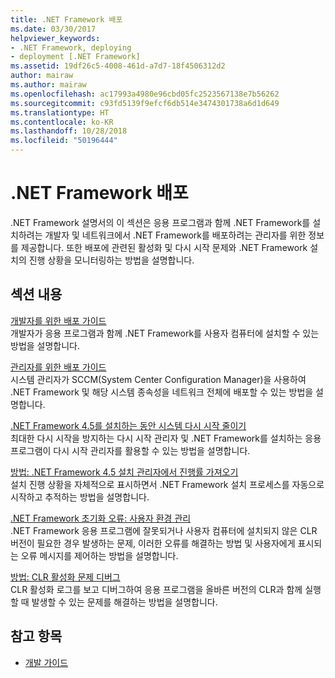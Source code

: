 ```yaml
---
title: .NET Framework 배포
ms.date: 03/30/2017
helpviewer_keywords:
- .NET Framework, deploying
- deployment [.NET Framework]
ms.assetid: 19df26c5-4008-461d-a7d7-18f4506312d2
author: mairaw
ms.author: mairaw
ms.openlocfilehash: ac17993a4980e96cbd05fc2523567138e7b56262
ms.sourcegitcommit: c93fd5139f9efcf6db514e3474301738a6d1d649
ms.translationtype: HT
ms.contentlocale: ko-KR
ms.lasthandoff: 10/28/2018
ms.locfileid: "50196444"
---
```

# <a name="deploying-the-net-framework"></a>.NET Framework 배포
.NET Framework 설명서의 이 섹션은 응용 프로그램과 함께 .NET Framework를 설치하려는 개발자 및 네트워크에서 .NET Framework를 배포하려는 관리자를 위한 정보를 제공합니다. 또한 배포에 관련된 활성화 및 다시 시작 문제와 .NET Framework 설치의 진행 상황을 모니터링하는 방법을 설명합니다.  
  
## <a name="in-this-section"></a>섹션 내용  
 [개발자를 위한 배포 가이드](../../../docs/framework/deployment/deployment-guide-for-developers.md)  
 개발자가 응용 프로그램과 함께 .NET Framework를 사용자 컴퓨터에 설치할 수 있는 방법을 설명합니다.  
  
 [관리자를 위한 배포 가이드](../../../docs/framework/deployment/guide-for-administrators.md)  
 시스템 관리자가 SCCM(System Center Configuration Manager)을 사용하여 .NET Framework 및 해당 시스템 종속성을 네트워크 전체에 배포할 수 있는 방법을 설명합니다.  
  
 [.NET Framework 4.5를 설치하는 동안 시스템 다시 시작 줄이기](../../../docs/framework/deployment/reducing-system-restarts.md)  
 최대한 다시 시작을 방지하는 다시 시작 관리자 및 .NET Framework를 설치하는 응용 프로그램이 다시 시작 관리자를 활용할 수 있는 방법을 설명합니다.  
  
 [방법: .NET Framework 4.5 설치 관리자에서 진행률 가져오기](../../../docs/framework/deployment/how-to-get-progress-from-the-dotnet-installer.md)  
 설치 진행 상황을 자체적으로 표시하면서 .NET Framework 설치 프로세스를 자동으로 시작하고 추적하는 방법을 설명합니다.  
  
 [.NET Framework 초기화 오류: 사용자 환경 관리](../../../docs/framework/deployment/initialization-errors-managing-the-user-experience.md)  
 .NET Framework 응용 프로그램에 잘못되거나 사용자 컴퓨터에 설치되지 않은 CLR 버전이 필요한 경우 발생하는 문제, 이러한 오류를 해결하는 방법 및 사용자에게 표시되는 오류 메시지를 제어하는 방법을 설명합니다.  
  
 [방법: CLR 활성화 문제 디버그](../../../docs/framework/deployment/how-to-debug-clr-activation-issues.md)  
 CLR 활성화 로그를 보고 디버그하여 응용 프로그램을 올바른 버전의 CLR과 함께 실행할 때 발생할 수 있는 문제를 해결하는 방법을 설명합니다.  
  
## <a name="see-also"></a>참고 항목  
- [개발 가이드](../../../docs/framework/development-guide.md)
